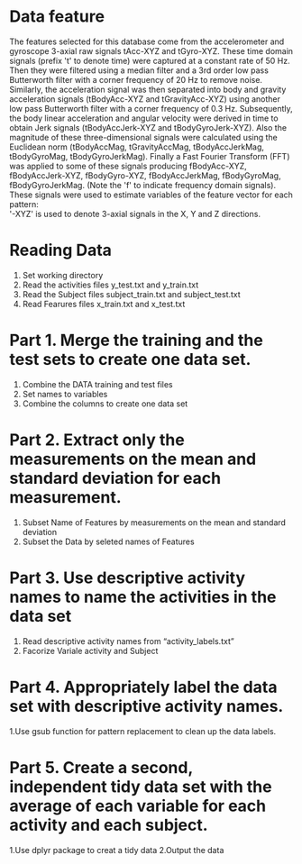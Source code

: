 # Data feature
The features selected for this database come from the accelerometer and gyroscope 3-axial raw signals tAcc-XYZ and tGyro-XYZ. These time domain signals (prefix 't' to denote time) were captured at a constant rate of 50 Hz. Then they were filtered using a median filter and a 3rd order low pass Butterworth filter with a corner frequency of 20 Hz to remove noise. Similarly, the acceleration signal was then separated into body and gravity acceleration signals (tBodyAcc-XYZ and tGravityAcc-XYZ) using another low pass Butterworth filter with a corner frequency of 0.3 Hz. 
Subsequently, the body linear acceleration and angular velocity were derived in time to obtain Jerk signals (tBodyAccJerk-XYZ and tBodyGyroJerk-XYZ). Also the magnitude of these three-dimensional signals were calculated using the Euclidean norm (tBodyAccMag, tGravityAccMag, tBodyAccJerkMag, tBodyGyroMag, tBodyGyroJerkMag). 
Finally a Fast Fourier Transform (FFT) was applied to some of these signals producing fBodyAcc-XYZ, fBodyAccJerk-XYZ, fBodyGyro-XYZ, fBodyAccJerkMag, fBodyGyroMag, fBodyGyroJerkMag. (Note the 'f' to indicate frequency domain signals). 
These signals were used to estimate variables of the feature vector for each pattern:  
'-XYZ' is used to denote 3-axial signals in the X, Y and Z directions.

# Reading Data
1. Set working directory  
2. Read the activities files y_test.txt and y_train.txt
3. Read the Subject files subject_train.txt and subject_test.txt
4. Read Fearures files x_train.txt and x_test.txt

# Part 1. Merge the training and the test sets to create one data set.
1. Combine the DATA training and test files
2. Set names to variables
3. Combine the columns to create one data set

# Part 2. Extract only the measurements on the mean and standard deviation for each measurement.
1. Subset Name of Features by measurements on the mean and standard deviation
2. Subset the Data by seleted names of Features

# Part 3. Use descriptive activity names to name the activities in the data set
1. Read descriptive activity names from “activity_labels.txt”
2. Facorize Variale activity and Subject

# Part 4. Appropriately label the data set with descriptive activity names.
1.Use gsub function for pattern replacement to clean up the data labels.

# Part 5. Create a second, independent tidy data set with the average of each variable for each activity and each subject.
1.Use dplyr package to creat a tidy data
2.Output the data
